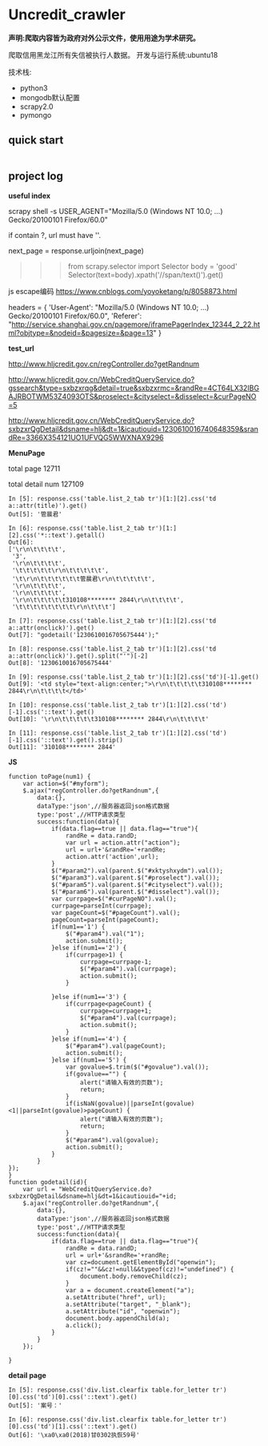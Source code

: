 # Uncredit_crawler

**声明:爬取内容皆为政府对外公示文件，使用用途为学术研究。**

爬取信用黑龙江所有失信被执行人数据。
开发与运行系统:ubuntu18


技术栈:

- python3
- mongodb默认配置
- scrapy2.0
- pymongo


## quick start

```
```



## project log


**useful index**

scrapy shell -s USER_AGENT="Mozilla/5.0 (Windows NT 10.0; …) Gecko/20100101 Firefox/60.0"

if contain ?, url must have ''.

next_page = response.urljoin(next_page)

>>> from scrapy.selector import Selector
>>> body = '<html><body><span>good</span></body></html>'
>>> Selector(text=body).xpath('//span/text()').get()

js escape编码 https://www.cnblogs.com/yoyoketang/p/8058873.html

headers = {
    'User-Agent': "Mozilla/5.0 (Windows NT 10.0; …) Gecko/20100101 Firefox/60.0",
    'Referer': "http://service.shanghai.gov.cn/pagemore/iframePagerIndex_12344_2_22.html?objtype=&nodeid=&pagesize=&page=13"
}


**test_url**

http://www.hljcredit.gov.cn/regController.do?getRandnum


http://www.hljcredit.gov.cn/WebCreditQueryService.do?gssearch&type=sxbzxrqg&detail=true&sxbzxrmc=&randRe=4CT64LX32IBGAJRBOTWM53Z4093OTS&proselect=&cityselect=&disselect=&curPageNO=5


http://www.hljcredit.gov.cn/WebCreditQueryService.do?sxbzxrQgDetail&dsname=hlj&dt=1&icautiouid=1230610016740648359&srandRe=3366X354121UO1UFVQG5WWXNAX9296


**MenuPage**

total page 12711

total detail num 127109

```
In [5]: response.css('table.list_2_tab tr')[1:][2].css('td a::attr(title)').get()                                                                                                 
Out[5]: '管晨君'

In [6]: response.css('table.list_2_tab tr')[1:][2].css('*::text').getall()                                                                                                        
Out[6]: 
['\r\n\t\t\t\t',
 '3',
 '\r\n\t\t\t\t',
 '\t\t\t\t\t\r\n\t\t\t\t\t',
 '\t\r\n\t\t\t\t\t\t管晨君\r\n\t\t\t\t\t',
 '\r\n\t\t\t\t',
 '\r\n\t\t\t\t',
 '\r\n\t\t\t\t\t310108******** 2844\r\n\t\t\t\t',
 '\t\t\t\t\t\t\t\t\r\n\t\t\t']

In [7]: response.css('table.list_2_tab tr')[1:][2].css('td a::attr(onclick)').get()                                                                                               
Out[7]: "godetail('1230610016705675444');"

In [8]: response.css('table.list_2_tab tr')[1:][2].css('td a::attr(onclick)').get().split("'")[-2]                                                                                
Out[8]: '1230610016705675444'

In [9]: response.css('table.list_2_tab tr')[1:][2].css('td')[-1].get()                                                                                                            
Out[9]: '<td style="text-align:center;">\r\n\t\t\t\t\t310108******** 2844\r\n\t\t\t\t</td>'

In [10]: response.css('table.list_2_tab tr')[1:][2].css('td')[-1].css('::text').get()                                                                                             
Out[10]: '\r\n\t\t\t\t\t310108******** 2844\r\n\t\t\t\t'

In [11]: response.css('table.list_2_tab tr')[1:][2].css('td')[-1].css('::text').get().strip()                                                                                     
Out[11]: '310108******** 2844'
```

**JS**

```
function toPage(num1) {
    var action=$("#myform");
    $.ajax("regController.do?getRandnum",{
        data:{},
        dataType:'json',//服务器返回json格式数据
        type:'post',//HTTP请求类型
        success:function(data){
            if(data.flag==true || data.flag=="true"){
                randRe = data.randD;
                var url = action.attr("action");
                url = url+'&randRe='+randRe;
                action.attr('action',url); 
            }
            $("#param2").val(parent.$("#xktyshxydm").val());
            $("#param3").val(parent.$("#proselect").val());	
            $("#param5").val(parent.$("#cityselect").val());
            $("#param6").val(parent.$("#disselect").val());
            var currpage=$("#curPageNO").val();
            currpage=parseInt(currpage);
            var pageCount=$("#pageCount").val();
            pageCount=parseInt(pageCount);
            if(num1=='1') {
                $("#param4").val("1");
                action.submit();
            }else if(num1=='2') {
                if(currpage>1) {
                    currpage=currpage-1;
                    $("#param4").val(currpage);
                    action.submit();
                }
                
            }else if(num1=='3') {
                if(currpage<pageCount) {
                    currpage=currpage+1;
                    $("#param4").val(currpage);
                    action.submit();
                }
            }else if(num1=='4') {
                $("#param4").val(pageCount);
                action.submit();
            }else if(num1=='5') {
                var govalue=$.trim($("#govalue").val());
                if(govalue=="") {
                    alert("请输入有效的页数");
                    return;
                }
                if(isNaN(govalue)||parseInt(govalue)<1||parseInt(govalue)>pageCount) {
                    alert("请输入有效的页数");
                    return;
                }
                $("#param4").val(govalue);
                action.submit();
            }
        }
});
}
function godetail(id){
    var url = "WebCreditQueryService.do?sxbzxrQgDetail&dsname=hlj&dt=1&icautiouid="+id;
    $.ajax("regController.do?getRandnum",{
        data:{},
        dataType:'json',//服务器返回json格式数据
        type:'post',//HTTP请求类型
        success:function(data){
            if(data.flag==true || data.flag=="true"){
                randRe = data.randD;
                url = url+'&srandRe='+randRe;
                var cz=document.getElementById("openwin");
                if(cz!=""&&cz!=null&&typeof(cz)!="undefined") {
                    document.body.removeChild(cz); 
                }
                var a = document.createElement("a");
                a.setAttribute("href", url);
                a.setAttribute("target", "_blank");
                a.setAttribute("id", "openwin");
                document.body.appendChild(a);
                a.click();
            }
        }
    });

}
```

**detail page**

```
In [5]: response.css('div.list.clearfix table.for_letter tr')[0].css('td')[0].css('::text').get()                                                                                 
Out[5]: '案号：'

In [6]: response.css('div.list.clearfix table.for_letter tr')[0].css('td')[1].css('::text').get()                                                                                 
Out[6]: '\xa0\xa0(2018)甘0302执恢59号'
```



